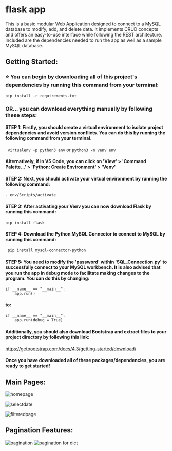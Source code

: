 
# flask app

This is a basic modular Web Application designed to connect to a MySQL database to modify, add, and delete data. It implements CRUD concepts and offers an easy-to-use interface while following the REST architecture. Included are the dependencies needed to run the app as well as a sample MySQL database.

## Getting Started:

### ⭐ You can begin by downloading all of this project's dependencies by running this command from your terminal:
`pip install -r requirements.txt`

### OR... you can download everything manually by following these steps:

#### STEP 1: Firstly, you should create a virtual environment to isolate project dependencies and avoid version conflicts. You can do this by running the following command from your terminal. 

` virtualenv -p python3 env` or  `python3 -m venv env`

#### Alternatively, if in VS Code, you can click on 'View' > 'Command Palette...' > 'Python: Create Environment' > 'Venv'

#### STEP 2: Next, you should activate your virtual environment by running the following command:
` . env/Scripts/activate `

#### STEP 3: After activating your Venv you can now download Flask by running this command:  
`pip install flask`

#### STEP 4: Download the Python MySQL Connector to connect to MySQL by running this command:

` pip install mysql-connector-python`

#### STEP 5: You need to modify the 'password' within 'SQL_Connection.py' to successfully connect to your MySQL workbench. It is also advised that you run the app in debug mode to facilitate making changes to the program. You can do this by changing:

```
if __name__ == "__main__":
    app.run()
```

#### to:


```
if __name__ == "__main__":
    app.run(debug = True)
```

#### Additionally, you should also download Bootstrap and extract files to your project directory by following this link:
https://getbootstrap.com/docs/4.3/getting-started/download/ 

#### Once you have downloaded all of these packages/dependencies, you are ready to get started!


## Main Pages:
![homepage](https://github.com/hussiel/Hello-Flask/assets/142855475/3a15fb54-a5db-42cd-adc9-b5491fa24c9c)

![selectdate](https://github.com/hussiel/Hello-Flask/assets/142855475/8020ef5c-713d-4731-8de2-95981b937527)

![filteredpage](https://github.com/hussiel/Hello-Flask/assets/142855475/f1e876b7-bf30-4830-8da4-52957996e634)


## Pagination Features:
![pagination](https://github.com/hussiel/Hello-Flask/assets/142855475/6d3dcb84-3641-4432-91da-02f4d1063642)
![pagination for dict](https://github.com/hussiel/Hello-Flask/assets/142855475/2d8cbbd0-46c6-4c84-bd7d-cb3d3e784ed5)









